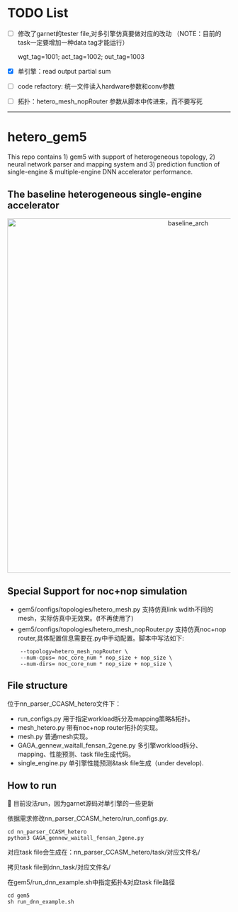 # TODO List
- [ ] 修改了garnet的tester file,对多引擎仿真要做对应的改动 （NOTE：目前的task一定要增加一种data tag才能运行）

  wgt_tag=1001; act_tag=1002; out_tag=1003

- [x] 单引擎：read output partial sum
- [ ] code refactory: 统一文件读入hardware参数和conv参数 
- [ ] 拓扑：hetero_mesh_nopRouter 参数从脚本中传进来，而不要写死
---
# hetero_gem5

This repo contains 1) gem5 with support of heterogeneous topology, 2) neural network parser and mapping system and 3) prediction function of single-engine & multiple-engine DNN accelerator performance.

## The baseline heterogeneous single-engine accelerator
<div align=center>
<img src="https://github.com/fanfancy/hetero_gem5/blob/main/img/baseline_noc_nop.png" width="800" alt="baseline_arch"/><br/>
</div>

## Special Support for noc+nop simulation
- gem5/configs/topologies/hetero_mesh.py 支持仿真link wdith不同的mesh，实际仿真中无效果。(:exclamation:不再使用了)
- gem5/configs/topologies/hetero_mesh_nopRouter.py 支持仿真noc+nop router,具体配置信息需要在.py中手动配置。脚本中写法如下:
```
	--topology=hetero_mesh_nopRouter \
	--num-cpus= noc_core_num * nop_size + nop_size \
	--num-dirs= noc_core_num * nop_size + nop_size \
```

## File structure
位于nn_parser_CCASM_hetero文件下：
- run_configs.py 用于指定workload拆分及mapping策略&拓扑。
- mesh_hetero.py 带有noc+nop router拓扑的实现。
- mesh.py 普通mesh实现。
- GAGA_gennew_waitall_fensan_2gene.py 多引擎workload拆分、mapping、性能预测、task file生成代码。
- single_engine.py 单引擎性能预测&task file生成（under develop).

## How to run
:bug: 目前没法run，因为garnet源码对单引擎的一些更新

依据需求修改nn_parser_CCASM_hetero/run_configs.py.
```
cd nn_parser_CCASM_hetero
python3 GAGA_gennew_waitall_fensan_2gene.py
```
对应task file会生成在：nn_parser_CCASM_hetero/task/对应文件名/

拷贝task file到dnn_task/对应文件名/

在gem5/run_dnn_example.sh中指定拓扑&对应task file路径
```
cd gem5
sh run_dnn_example.sh
```
